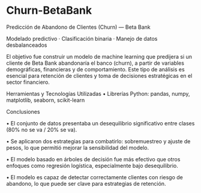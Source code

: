 # Churn-BetaBank

 Predicción de Abandono de Clientes (Churn) — Beta Bank
 
Modelado predictivo · Clasificación binaria · Manejo de datos desbalanceados

El objetivo fue construir un modelo de machine learning que predijera si un cliente de Beta Bank abandonaría el banco (churn), a partir de variables demográficas, financieras y de comportamiento. Este tipo de análisis es esencial para retención de clientes y toma de decisiones estratégicas en el sector financiero.

Herramientas y Tecnologías Utilizadas
•	Librerías Python:
pandas, numpy, matplotlib, seaborn, scikit-learn


 Conclusiones
 
•	El conjunto de datos presentaba un desequilibrio significativo entre clases (80% no se va / 20% se va).

•	Se aplicaron dos estrategias para combatirlo: sobremuestreo y ajuste de pesos, lo que permitió mejorar la sensibilidad del modelo.

•	El modelo basado en árboles de decisión fue más efectivo que otros enfoques como regresión logística, especialmente bajo desequilibrio.

•	El modelo es capaz de detectar correctamente clientes con riesgo de abandono, lo que puede ser clave para estrategias de retención.
